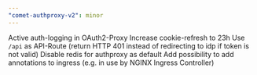 ```yaml
---
"comet-authproxy-v2": minor
---
```


Active auth-logging in OAuth2-Proxy
Increase cookie-refresh to 23h
Use `/api` as API-Route (return HTTP 401 instead of redirecting to idp if token is not valid)
Disable redis for authproxy as default
Add possibility to add annotations to ingress (e.g. in use by NGINX Ingress Controller)
